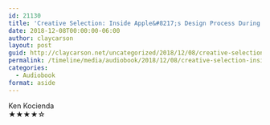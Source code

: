 ```yaml
---
id: 21130
title: 'Creative Selection: Inside Apple&#8217;s Design Process During the Golden Age of Steve Jobs'
date: 2018-12-08T00:00:00-06:00
author: claycarson
layout: post
guid: http://claycarson.net/uncategorized/2018/12/08/creative-selection-inside-apples-design-process-during-the-golden-age-of-steve-jobs/
permalink: /timeline/media/audiobook/2018/12/08/creative-selection-inside-apples-design-process-during-the-golden-age-of-steve-jobs/
categories:
  - Audiobook
format: aside
---
```

<div class="media-details"></div>

<div class="media-creator">Ken Kocienda</div>

<div class="media-rating">★★★★☆</div>